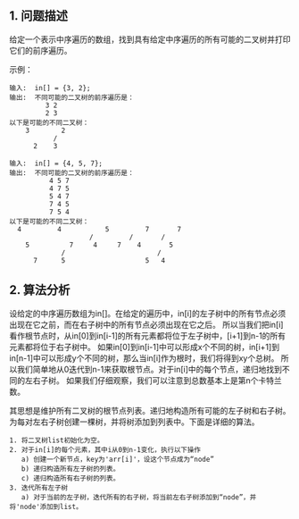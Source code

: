 ## 1. 问题描述

给定一个表示中序遍历的数组，找到具有给定中序遍历的所有可能的二叉树并打印它们的前序遍历。

示例：

```
输入:  in[] = {3, 2};
输出:  不同可能的二叉树的前序遍历是：
         3 2
         2 3
以下是可能的不同二叉树：
    3        2
           /
      2    3

输入:  in[] = {4, 5, 7};
输出:  不同可能的二叉树的前序遍历是：
          4 5 7 
          4 7 5 
          5 4 7 
          7 4 5 
          7 5 4 
以下是可能的不同二叉树：
  4         4           5         7       7
                    /         /       /
    5          7     4     7    4       5
             /                       /
      7      5                    5   4 
```

## 2. 算法分析

设给定的中序遍历数组为in[]。在给定的遍历中，in[i]的左子树中的所有节点必须出现在它之前，而在右子树中的所有节点必须出现在它之后。
所以当我们把in[i]看作根节点时，从in[0]到in[i-1]的所有元素都将位于左子树中，[i+1]到n-1的所有元素都将位于右子树中。
如果in[0]到in[i-1]中可以形成x个不同的树，in[i+1]到in[n-1]中可以形成y个不同的树，那么当in[i]作为根时，我们将得到xy个总树。
所以我们简单地从0迭代到n-1来获取根节点。对于in[i]中的每个节点，递归地找到不同的左右子树。
如果我们仔细观察，我们可以注意到总数基本上是第n个卡特兰数。

其思想是维护所有二叉树的根节点列表。递归地构造所有可能的左子树和右子树。为每对左右子树创建一棵树，并将树添加到列表中。下面是详细的算法。

```
1. 将二叉树list初始化为空。
2. 对于in[i]的每个元素，其中i从0到n-1变化，执行以下操作
   a) 创建一个新节点，key为'arr[i]'，设这个节点成为“node”
   b) 递归构造所有左子树的列表。
   c) 递归构造所有右子树的列表。
3. 迭代所有左子树
   a) 对于当前的左子树，迭代所有的右子树，将当前左右子树添加到“node”，并将'node'添加到list。
```

